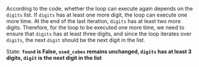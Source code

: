 According to the code, whether the loop can execute again depends on the `digits` list. If `digits` has at least one more digit, the loop can execute one more time. At the end of the last iteration, `digits` has at least two more digits. Therefore, for the loop to be executed one more time, we need to ensure that `digits` has at least three digits, and since the loop iterates over `digits`, the next `digit` should be the next digit in the list.

State: **`found` is False, `used_cubes` remains unchanged, `digits` has at least 3 digits, `digit` is the next digit in the list**